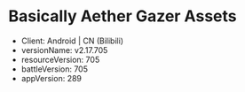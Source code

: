# Basically Aether Gazer Assets
- Client: Android | CN (Bilibili)
- versionName: v2.17.705
- resourceVersion: 705
- battleVersion: 705
- appVersion: 289
